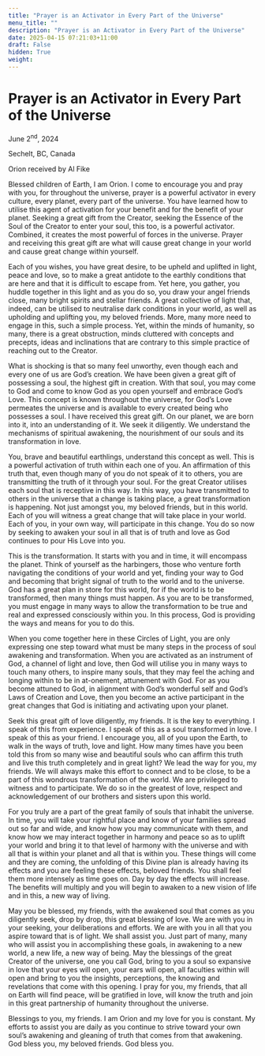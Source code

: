 ```yaml
---
title: "Prayer is an Activator in Every Part of the Universe"
menu_title: ""
description: "Prayer is an Activator in Every Part of the Universe"
date: 2025-04-15 07:21:03+11:00
draft: False
hidden: True
weight:
---
```

# Prayer is an Activator in Every Part of the Universe

June 2<sup>nd</sup>, 2024

Sechelt, BC, Canada

Orion received by Al Fike

Blessed children of Earth, I am Orion. I come to encourage you and pray with you, for throughout the universe, prayer is a powerful activator in every culture, every planet, every part of the universe. You have learned how to utilise this agent of activation for your benefit and for the benefit of your planet. Seeking a great gift from the Creator, seeking the Essence of the Soul of the Creator to enter your soul, this too, is a powerful activator. Combined, it creates the most powerful of forces in the universe. Prayer and receiving this great gift are what will cause great change in your world and cause great change within yourself.

Each of you wishes, you have great desire, to be upheld and uplifted in light, peace and love, so to make a great antidote to the earthly conditions that are here and that it is difficult to escape from. Yet here, you gather, you huddle together in this light and as you do so, you draw your angel friends close, many bright spirits and stellar friends. A great collective of light that, indeed, can be utilised to neutralise dark conditions in your world, as well as upholding and uplifting you, my beloved friends. More, many more need to engage in this, such a simple process. Yet, within the minds of humanity, so many, there is a great obstruction, minds cluttered with concepts and precepts, ideas and inclinations that are contrary to this simple practice of reaching out to the Creator.

What is shocking is that so many feel unworthy, even though each and every one of us are God’s creation. We have been given a great gift of possessing a soul, the highest gift in creation. With that soul, you may come to God and come to know God as you open yourself and embrace God’s Love. This concept is known throughout the universe, for God’s Love permeates the universe and is available to every created being who possesses a soul. I have received this great gift. On our planet, we are born into it, into an understanding of it. We seek it diligently. We understand the mechanisms of spiritual awakening, the nourishment of our souls and its transformation in love.

You, brave and beautiful earthlings, understand this concept as well. This is a powerful activation of truth within each one of you. An affirmation of this truth that, even though many of you do not speak of it to others, you are transmitting the truth of it through your soul. For the great Creator utilises each soul that is receptive in this way. In this way, you have transmitted to others in the universe that a change is taking place, a great transformation is happening. Not just amongst you, my beloved friends, but in this world. Each of you will witness a great change that will take place in your world. Each of you, in your own way, will participate in this change. You do so now by seeking to awaken your soul in all that is of truth and love as God continues to pour His Love into you.

This is the transformation. It starts with you and in time, it will encompass the planet. Think of yourself as the harbingers, those who venture forth navigating the conditions of your world and yet, finding your way to God and becoming that bright signal of truth to the world and to the universe. God has a great plan in store for this world, for if the world is to be transformed, then many things must happen. As you are to be transformed, you must engage in many ways to allow the transformation to be true and real and expressed consciously within you. In this process, God is providing the ways and means for you to do this.

When you come together here in these Circles of Light, you are only expressing one step toward what must be many steps in the process of soul awakening and transformation. When you are activated as an instrument of God, a channel of light and love, then God will utilise you in many ways to touch many others, to inspire many souls, that they may feel the aching and longing within to be in at-onement, attunement with God. For as you become attuned to God, in alignment with God’s wonderful self and God’s Laws of Creation and Love, then you become an active participant in the great changes that God is initiating and activating upon your planet.

Seek this great gift of love diligently, my friends. It is the key to everything. I speak of this from experience. I speak of this as a soul transformed in love. I speak of this as your friend. I encourage you, all of you upon the Earth, to walk in the ways of truth, love and light. How many times have you been told this from so many wise and beautiful souls who can affirm this truth and live this truth completely and in great light? We lead the way for you, my friends. We will always make this effort to connect and to be close, to be a part of this wondrous transformation of the world. We are privileged to witness and to participate. We do so in the greatest of love, respect and acknowledgement of our brothers and sisters upon this world.

For you truly are a part of the great family of souls that inhabit the universe. In time, you will take your rightful place and know of your families spread out so far and wide, and know how you may communicate with them, and know how we may interact together in harmony and peace so as to uplift your world and bring it to that level of harmony with the universe and with all that is within your planet and all that is within you. These things will come and they are coming, the unfolding of this Divine plan is already having its effects and you are feeling these effects, beloved friends. You shall feel them more intensely as time goes on. Day by day the effects will increase. The benefits will multiply and you will begin to awaken to a new vision of life and in this, a new way of living.

May you be blessed, my friends, with the awakened soul that comes as you diligently seek, drop by drop, this great blessing of love. We are with you in your seeking, your deliberations and efforts. We are with you in all that you aspire toward that is of light. We shall assist you. Just part of many, many who will assist you in accomplishing these goals, in awakening to a new world, a new life, a new way of being. May the blessings of the great Creator of the universe, one you call God, bring to you a soul so expansive in love that your eyes will open, your ears will open, all faculties within will open and bring to you the insights, perceptions, the knowing and revelations that come with this opening. I pray for you, my friends, that all on Earth will find peace, will be gratified in love, will know the truth and join in this great partnership of humanity throughout the universe.

Blessings to you, my friends. I am Orion and my love for you is constant. My efforts to assist you are daily as you continue to strive toward your own soul’s awakening and gleaning of truth that comes from that awakening. God bless you, my beloved friends. God bless you. 
